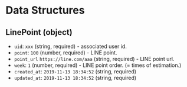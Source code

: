 # Data Structures

## LinePoint (object)

- `uid`:                 `xxx` (string, required) - associated user id.
- `point`:               `100` (number, required) - LINE point.
- `point_url`            `https://line.com/aaa` (string, required) - LINE point url.
- `week`:                `1` (number, required) - LINE point order. (= times of estimation.)
- `created_at`:          `2019-11-13 18:34:52` (string, required)
- `updated_at`:          `2019-11-13 18:34:52` (string, required)
